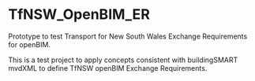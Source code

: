 # TfNSW_OpenBIM_ER
Prototype to test Transport for New South Wales Exchange Requirements for openBIM.

This is a test project to apply concepts consistent with buildingSMART mvdXML to define TfNSW openBIM Exchange Requirements.

 
